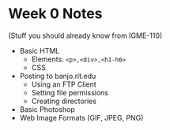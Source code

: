 # Week 0 Notes 
(Stuff you should already know from IGME-110)

* Basic HTML
  * Elements: `<p>,<div>,<h1-h6>`
  * CSS
* Posting to banjo.rit.edu
  * Using an FTP Client
  * Setting file permissions
  * Creating directories
* Basic Photoshop
* Web Image Formats (GIF, JPEG, PNG)
